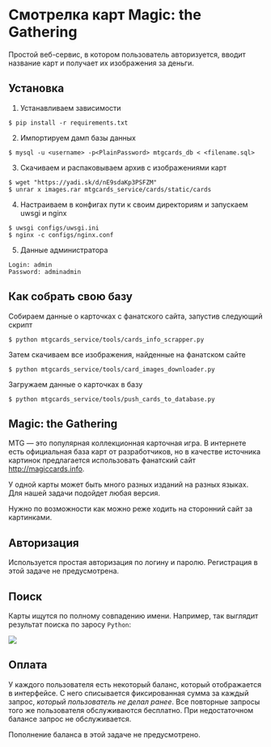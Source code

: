 Смотрелка карт Magic: the Gathering
===================================

Простой веб-сервис, в котором пользователь авторизуется, вводит название карт и получает их изображения за деньги.

Установка
--------------------

1. Устанавливаем зависимости
```` shell
$ pip install -r requirements.txt
````
2. Импортируем дамп базы данных
```` shell
$ mysql -u <username> -p<PlainPassword> mtgcards_db < <filename.sql>
````
3. Скачиваем и распаковываем архив с изображениями карт
```` shell
$ wget "https://yadi.sk/d/nE9sdaKp3PSFZM" 
$ unrar x images.rar mtgcards_service/cards/static/cards
````
4. Настраиваем в конфигах пути к своим директориям и запускаем uwsgi и nginx
```` shell
$ uwsgi configs/uwsgi.ini
$ nginx -c configs/nginx.conf
````
5. Данные администратора
````
Login: admin
Password: adminadmin
````

Как собрать свою базу
--------------------

Собираем данные о карточках с фанатского сайта, запустив следующий скрипт
```` shell
$ python mtgcards_service/tools/cards_info_scrapper.py
````
Затем скачиваем все изображения, найденные на фанатском сайте
```` shell
$ python mtgcards_service/tools/card_images_downloader.py
````
Загружаем данные о карточках в базу
```` shell
$ python mtgcards_service/tools/push_cards_to_database.py
````

Magic: the Gathering
--------------------

MTG — это популярная коллекционная карточная игра.
В интернете есть официальная база карт от разработчиков,
но в качестве источника картинок предлагается использовать фанатский сайт http://magiccards.info.

У одной карты может быть много разных изданий на разных языках. Для нашей задачи подойдет любая версия.

Нужно по возможности как можно реже ходить на сторонний сайт за картинками.

Авторизация
-----------

Используется простая авторизация по логину и паролю. Регистрация в этой задаче не предусмотрена.

Поиск
-----

Карты ищутся по полному совпадению имени. Например, так выглядит результат поиска по заросу `Python`:

[![](http://magiccards.info/scans/en/6e/150.jpg)](http://magiccards.info/6e/en/150.html)

Оплата
------

У каждого пользователя есть некоторый баланс, который отображается в интерфейсе.
С него списывается фиксированная сумма за каждый запрос, *который пользователь не делал ранее*.
Все повторные запросы того же пользователя обслуживаются бесплатно. При недостаточном балансе запрос не обслуживается.

Пополнение баланса в этой задаче не предусмотрено.
